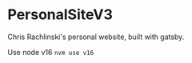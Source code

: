 # PersonalSiteV3

Chris Rachlinski's personal website, built with gatsby.

Use node v16 `nvm use v16`
